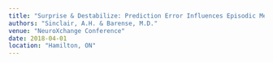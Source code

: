 ```yaml
---
title: "Surprise & Destabilize: Prediction Error Influences Episodic Memory Reconsolidation"
authors: "Sinclair, A.H. & Barense, M.D."
venue: "NeuroXchange Conference"
date: 2018-04-01
location: "Hamilton, ON"
---
```

